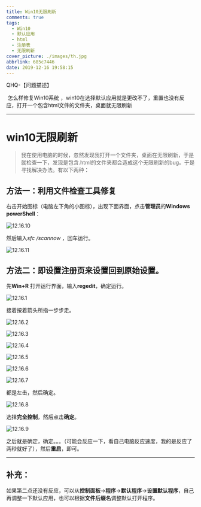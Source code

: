 ```yaml
---
title: Win10无限刷新
comments: true
tags:
  - Win10
  - 默认应用
  - html
  - 注册表
  - 无限刷新
cover_picture: ./images/th.jpg
abbrlink: 685c7446
date: 2019-12-16 19:58:15
---
```


 QHQ-【问题描述】

​	 怎么样修复Win10系统 ，win10在选择默认应用就是更改不了，重置也没有反应，打开一个包含html文件的文件夹，桌面就无限刷新

<!-- more -->

------

# win10无限刷新

>  我在使用电脑的时候，忽然发现我打开一个文件夹，桌面在无限刷新，于是就检查一下，发现是包含.html的文件夹都会造成这个无限刷新的bug。于是寻找解决办法。有以下两种：

## **方法一：利用文件检查工具修复** 

右击开始图标（电脑左下角的小图标），出现下面界面，点击**管理员**的**Windows powerShell**：

![12.16.10](https://tva2.sinaimg.cn/large/006WrmUrly1g9ytsannp9j30ai0la759.jpg)

然后输入*sfc /scannow* ，回车运行。

![12.16.11](https://tvax2.sinaimg.cn/large/006WrmUrly1g9ytvwza4oj30e007k0t4.jpg)

## 方法二：即设置注册页来设置回到原始设置。

先**Win+R** 打开运行界面，输入**regedit**，确定运行。

![12.16.1](https://tva3.sinaimg.cn/large/006WrmUrly1g9ytjya8pkj30e907kmxj.jpg)

接着按着箭头所指一步步走。

![12.16.2](https://tvax1.sinaimg.cn/large/006WrmUrly1g9ytkdn24rj30fe08cwet.jpg)

![12.16.3](https://tva3.sinaimg.cn/large/006WrmUrly1g9ytknn600j30a809haaf.jpg)

![12.16.4](https://tva4.sinaimg.cn/large/006WrmUrly1g9ytkuy2yoj30ez0ir753.jpg)

![12.16.5](https://tvax4.sinaimg.cn/large/006WrmUrly1g9ytl18kv8j30fe0akabi.jpg)

![12.16.6](https://tva1.sinaimg.cn/large/006WrmUrly1g9ytl9pn6dj30fe0933zh.jpg)

![12.16.7](https://tvax1.sinaimg.cn/large/006WrmUrly1g9ytlfdl9bj30fe0huta0.jpg)

都是左击，然后确定。

![12.16.8](https://tvax2.sinaimg.cn/large/006WrmUrly1g9ytlld36qj30fe0hs76t.jpg)

选择**完全控制**，然后点击**确定**。

![12.16.9](https://tva2.sinaimg.cn/large/006WrmUrly1g9ytlr4idbj30fe0a3q3f.jpg)

之后就是确定，确定。。。（可能会反应一下，看自己电脑反应速度，我的是反应了两秒就好了），然后**重启**，即可。

------

## 补充：

如果第二点还没有反应，可以从**控制面板**→**程序**→**默认程序**→**设置默认程序**，自己再调整一下默认应用，也可以根据**文件后缀名**调整默认打开程序。

<link rel="stylesheet" href="https://cdn.jsdelivr.net/npm/aplayer@1.7.0/dist/APlayer.min.css">

<script src="https://cdn.jsdelivr.net/npm/aplayer@1.7.0/dist/APlayer.min.js"></script>
<script src="https://cdn.jsdelivr.net/npm/meting@1.1.0/dist/Meting.min.js"></script>
<div class="aplayer" data-id="515376752" data-server="netease" data-type="playlist" data-mode="random" data-autoplay="true"></div>
